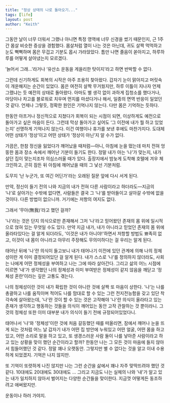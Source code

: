 ```yaml
---
title: "정상 상태의 나로 돌아오기..."
tags: [life]
layout: post
author: "Keith"
---
```


그동안 날이 너무 더워서 그랬나 아니면 특정 영역에 너무 신경을 썼기 때문인지, 근 1주간 몸살 비슷한 증상을 경험했다. 몸살처럼 열이 나는 것은 아닌데, 귀도 살짝 먹먹하고 눈도 뻑뻑하며 몸은 무겁고 기분도 몹시 가라앉았다. 틈만 나면 졸음이 쏟아지고, 하루하루를 어떻게 살아냈는지 모르겠다.

’늙어서 그래…’라거나 ‘유산소 운동을 게을리한 탓이지’라고 하면 반박할 수 없다.

그런데 신기하게도 회복의 시작은 아주 조용히 찾아왔다. 갑자기 눈이 맑아지고 머릿속이 개운해지는 순간이 있었다. 몸은 여전히 살짝 무거웠지만, 하루 이틀이 지나자 언제 그랬냐는 듯 예전의 상태로 돌아왔다. 아마도 별 생각 없이 과하게 집청소를 했다거나, 마당이나 차고를 블로워로 치우며 먼지를 마셨다거나 해서, 일종의 면역 반응이 일었던 것 같다. 언제나 그렇듯, 정확한 원인은 기억나지 않는다. 다만 몸은 기억하는 듯하다.

한동안 아프거나 정신적으로 지쳤다가 회복이 되는 시점이 되면, 이상하게도 예전으로 돌아가고 싶은 마음이 든다. 그런데 막상 돌아가고 싶어도 ‘그 이전에 내가 뭘 하고 있었는지’ 선명하게 기억나지 않는다. 이건 여행이나 휴가를 보낸 후에도 마찬가지다. 도대체 어떤 상태가 ‘정상’이고 어떤 상태가 ‘정상이 아닌’지 알 수가 없다.

가끔은, 한참 정신을 잃었다가 깨어났을 때처럼—아니, 아침에 눈을 떴는데 마치 전혀 엉뚱한 몸과 장소 속에서 깨어난 기분이 들기도 한다. 정말 내가 아는 ‘나’가 맞는지, 내가 살던 집이 맞는지조차 의심스러울 때가 있다. 출장지에서 밤늦게 도착해 호텔에 겨우 체크인하고, 곤히 잠든 뒤 아침에 깨어났을 때의 그 낯선 기분처럼.

도무지 ‘난 누군가, 또 여긴 어딘가’라는 오래된 질문 앞에 다시 서게 된다.

만약, 정신이 들기 전의 나와 지금의 내가 전혀 다른 사람이라고 하더라도—지금의 ‘나’로 살아가는 수밖에 없다면, 사람들은 결국 그 ‘나’를 받아들이고 살아갈 수밖에 없을 것이다. 다른 방법이 없으니까. 거기에는 저항의 여지도 없다.

그래서 ’무아(無我)’라고 했던 걸까?

'나'라는 것은 단지 의식으로만 존재해서 그저 ‘나’라고 믿어왔던 존재의 몸 위에 일시적으로 얹혀 있는 무엇일 수도 있다. 만약 지금 내가, 내가 아니라고 믿었던 존재의 몸 위에 올라타있다는 걸 알게 되더라도, '이것은 내가 아니야!'하면서 저항할 방법도 뾰족히 없고, 이것이 내 몸이 아니라고 아무리 주장해도 무의미하다는 걸 우리는 알게 된다.

태어난 뒤에 '나'란 의식이 들고보니 내가 태어나기 이전에 있던 관계에 의해 나의 정체성이란 게 이미 결정되어있단 걸 알게 된다. 내가 스스로 ‘나’를 정의하지 않더라도, 사회는 나에게 어떤 정체성을 부여하고 나는 그에 따라 살아간다. 그리고 삶의 어느 시점에 이르면 '내'가 생각했던 나의 정체성과 이미 부여받은 정체성이 같지 않음을 깨닫고 ‘정체성 혼란’이라는 깊은 고통도 겪는다.

나의 정체성이란 것이 내가 확립한 것이 아니란 것에 살짝 또 마음이 상한다. '나'는 나를 총괄하고 나를 움직이며 적어도 나를 맘대로 할 수 있는 그런 전지전능함을 갖고 있단 착각속에 살아왔는데, '나'란 것이 할 수 있는 것은 고작해야 '나'란 의식이 올라타고 있는 존재가 생각하고 행동하는 것들을 의식이 깨어있는 동안 고작 관찰하는 것 뿐이라니. 그것의 정체성 또한 이미 대부분 내가 의식이 들기 전에 규정되어있었다니. 

태어나서 '나'와 '정체성'이란 것에 처음 갈등했던 때를 떠올리면, 잠에서 깨어나 눈을 뜨게 되는 것처럼 어느 날 갑자기 내가 어떤 집 방안에 누워있고 어떤 얼굴, 어떤 몸을 하고 있고, 어떤 소리로 말을 하고 있고, 또 생경스러운 사람 둘이 나를 낳아준 사람이라고 하고 있는 상황을 맞이 했던 순간이라고 할까? 한동안 나는 그 모든 것이 마음에 들지 않아서 힘들어했던 것 같다. 정말 꽤나 오랫동안. 그렇지만 별 수 없다는 것을 알고 이내 수용하게 되었겠지. 기억은 나지 않지만.

또 기억이 또렷하게 나진 않지만 나는 그런 순간을 삶에서 꽤나 자주 맞딱뜨려야 했던 것 같다. 10대에도 20대에도 30대에도 ... 그리고 지금도 나는 실체의 나와 '내'가 알고 있는 내가 일치하지 않아서 벌어지는 다양한 순간들을 맞이한다. 지금껏 어떻게든 동조하려고 애써왔지만. 

운동이나 하러 가야지.